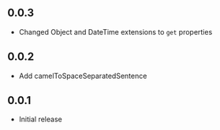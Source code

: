 ## 0.0.3

* Changed Object and DateTime extensions to `get` properties

## 0.0.2

* Add camelToSpaceSeparatedSentence

## 0.0.1

* Initial release
